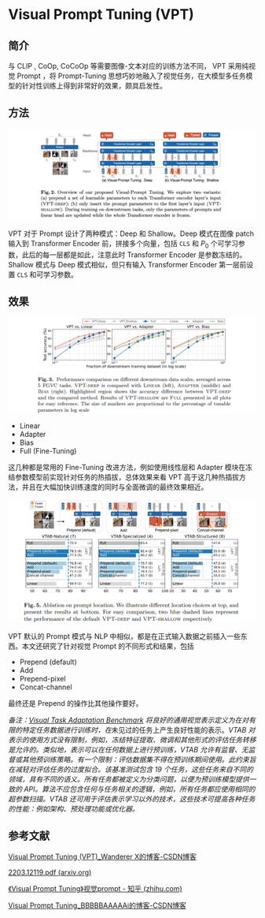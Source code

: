 # Visual Prompt Tuning (VPT)

## 简介

与 CLIP , CoOp, CoCoOp 等需要图像-文本对应的训练方法不同， VPT 采用纯视觉 Prompt ，将 Prompt-Tuning 思想巧妙地融入了视觉任务，在大模型多任务模型的针对性训练上得到非常好的效果，颇具启发性。

## 方法

![1](img/1.png)

VPT 对于 Prompt 设计了两种模式：Deep 和 Shallow。Deep 模式在图像 patch 输入到 Transformer Encoder 前，拼接多个向量，包括 `CLS` 和 $P_0$ 个可学习参数，此后的每一层都是如此，注意此时 Transformer Encoder 是参数冻结的。Shallow 模式与 Deep 模式相似，但只有输入 Transformer Encoder 第一层前设置 `CLS` 和可学习参数。

## 效果



![2](img/2.png)

- Linear 
- Adapter
- Bias
- Full (Fine-Tuning)

这几种都是常用的 Fine-Tuning 改进方法，例如使用线性层和 Adapter 模块在冻结参数模型前实现针对任务的热插拔，总体效果来看 VPT 高于这几种热插拔方法，并且在大幅加快训练速度的同时与全面微调的最终效果相近。

![3](img/3.png)

VPT 默认的 Prompt 模式与 NLP 中相似，都是在正式输入数据之前插入一些东西。本文还研究了针对视觉 Prompt 的不同形式和结果，包括

- Prepend (default)
- Add
- Prepend-pixel
- Concat-channel

最终还是 Prepend 的操作比其他操作要好。

*备注：[Visual Task Adaptation Benchmark](https://google-research.github.io/task_adaptation/) 将良好的通用视觉表示定义为在对有限的特定任务数据进行训练时，在*未见过的任务上产生良好性能的表示。*VTAB 对表示的使用方式没有限制，例如，冻结特征提取、微调和其他形式的评估任务转移是允许的。类似地，表示可以在任何数据上进行预训练，VTAB 允许有监督、无监督或其他预训练策略。有一个限制：评估数据集不得在预训练期间使用。此约束旨在减轻对评估任务的过度拟合。该基准测试包含 19 个任务，这些任务来自不同的领域，具有不同的语义。所有任务都被定义为分类问题，以便为预训练模型提供一致的 API。算法不应包含任何与任务相关的逻辑，例如，所有任务都应使用相同的超参数扫描。VTAB 还可用于评估表示学习以外的技术，这些技术可提高各种任务的性能：例如架构、预处理功能或优化器。*

## 参考文献

[Visual Prompt Tuning (VPT)_Wanderer X的博客-CSDN博客](https://blog.csdn.net/wandererXX/article/details/127882053)

[2203.12119.pdf (arxiv.org)](https://arxiv.org/pdf/2203.12119.pdf)

[《Visual Prompt Tuning》视觉prompt - 知乎 (zhihu.com)](https://zhuanlan.zhihu.com/p/492910393)

[Visual Prompt Tuning_BBBBBAAAAAi的博客-CSDN博客](https://blog.csdn.net/qq_43775680/article/details/127182304)

